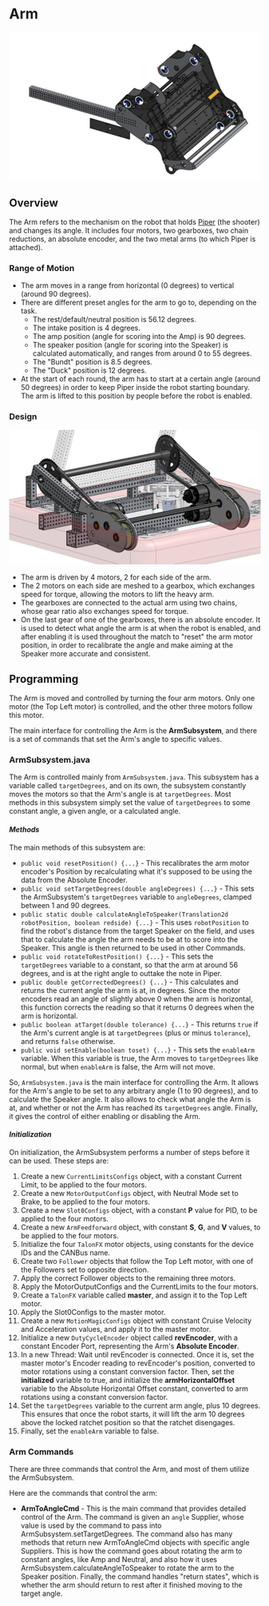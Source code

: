 # Arm

![The Piper mechanism on the robot](arm-images/FRCPiper.png)

## **Overview**

The Arm refers to the mechanism on the robot that holds [Piper](peter.md) (the shooter) and changes its angle. It includes four motors, two gearboxes, two chain reductions, an absolute encoder, and the two metal arms (to which Piper is attached).

### Range of Motion

- The arm moves in a range from horizontal (0 degrees) to vertical (around 90 degrees).
- There are different preset angles for the arm to go to, depending on the task.
  - The rest/default/neutral position is 56.12 degrees.
  - The intake position is 4 degrees.
  - The amp position (angle for scoring into the Amp) is 90 degrees.
  - The speaker position (angle for scoring into the Speaker) is calculated automatically, and ranges from around 0 to 55 degrees.
  - The "Bundt" position is 8.5 degrees.
  - The "Duck" position is 12 degrees.
- At the start of each round, the arm has to start at a certain angle (around 50 degrees) in order to keep Piper inside the robot starting boundary. The arm is lifted to this position by people before the robot is enabled.

### Design

![The different parts of the Arm mechanism that are responsible for moving the arm to different angles](arm-images/FRCArmMechanisms.png)

- The arm is driven by 4 motors, 2 for each side of the arm.
- The 2 motors on each side are meshed to a gearbox, which exchanges speed for torque, allowing the motors to lift the heavy arm.
- The gearboxes are connected to the actual arm using two chains, whose gear ratio also exchanges speed for torque.
- On the last gear of one of the gearboxes, there is an absolute encoder. It is used to detect what angle the arm is at when the robot is enabled, and after enabling it is used throughout the match to "reset" the arm motor position, in order to recalibrate the angle and make aiming at the Speaker more accurate and consistent.

## **Programming**

The Arm is moved and controlled by turning the four arm motors. Only one motor (the Top Left motor) is controlled, and the other three motors follow this motor.

The main interface for controlling the Arm is the **ArmSubsystem**, and there is a set of commands that set the Arm's angle to specific values.

### ArmSubsystem.java

The Arm is controlled mainly from `ArmSubsystem.java`. This subsystem has a variable called `targetDegrees`, and on its own, the subsystem constantly moves the motors so that the Arm's angle is at `targetDegrees`. Most methods in this subsystem simply set the value of `targetDegrees` to some constant angle, a given angle, or a calculated angle.

#### *Methods*

The main methods of this subsystem are:

- `public void resetPosition() {...}` - This recalibrates the arm motor encoder's Position by recalculating what it's supposed to be using the data from the Absolute Encoder.
- `public void setTargetDegrees(double angleDegrees) {...}` - This sets the ArmSubsystem's `targetDegrees` variable to `angleDegrees`, clamped between 1 and 90 degrees.
- `public static double calculateAngleToSpeaker(Translation2d robotPosition, boolean redside) {...}` - This uses `robotPosition` to find the robot's distance from the target Speaker on the field, and uses that to calculate the angle the arm needs to be at to score into the Speaker. This angle is then returned to be used in other Commands.
- `public void rotateToRestPosition() {...}` - This sets the `targetDegrees` variable to a constant, so that the arm at around 56 degrees, and is at the right angle to outtake the note in Piper.
- `public double getCorrectedDegrees() {...}` - This calculates and returns the current angle the arm is at, in degrees. Since the motor encoders read an angle of slightly above 0 when the arm is horizontal, this function corrects the reading so that it returns 0 degrees when the arm is horizontal.
- `public boolean atTarget(double tolerance) {...}` - This returns `true` if the Arm's current angle is at `targetDegrees` (plus or minus `tolerance`), and returns `false` otherwise.
- `public void setEnable(boolean toset) {...}` - This sets the `enableArm` variable. When this variable is true, the Arm moves to `targetDegrees` like normal, but when `enableArm` is false, the Arm will not move.

So, `ArmSubsystem.java` is the main interface for controlling the Arm. It allows for the Arm's angle to be set to any arbitrary angle (1 to 90 degrees), and to calculate the Speaker angle. It also allows to check what angle the Arm is at, and whether or not the Arm has reached its `targetDegrees` angle. Finally, it gives the control of either enabling or disabling the Arm.

#### *Initialization*

On initialization, the ArmSubsystem performs a number of steps before it can be used. These steps are:

1. Create a new `CurrentLimitsConfigs` object, with a constant Current Limit, to be applied to the four motors.
2. Create a new `MotorOutputConfigs` object, with Neutral Mode set to Brake, to be applied to the four motors.
3. Create a new `Slot0Configs` object, with a constant **P** value for PID, to be applied to the four motors.
4. Create a new `ArmFeedforward` object, with constant **S**, **G**, and **V** values, to be applied to the four motors.
5. Initialize the four `TalonFX` motor objects, using constants for the device IDs and the CANBus name.
6. Create two `Follower` objects that follow the Top Left motor, with one of the Followers set to opposite direction.
7. Apply the correct Follower objects to the remaining three motors.
8. Apply the MotorOutputConfigs and the CurrentLimits to the four motors.
9. Create a `TalonFX` variable called **master**, and assign it to the Top Left motor.
10. Apply the Slot0Configs to the master motor.
11. Create a new `MotionMagicConfigs` object with constant Cruise Velocity and Acceleration values, and apply it to the master motor.
12. Initialize a new `DutyCycleEncoder` object called **revEncoder**, with a constant Encoder Port, representing the Arm's **Absolute Encoder**.
13. In a new Thread: Wait until revEncoder is connected. Once it is, set the master motor's Encoder reading to revEncoder's position, converted to motor rotations using a constant conversion factor. Then, set the **initialized** variable to true, and initialize the **armHorizontalOffset** variable to the Absolute Horizontal Offset constant, converted to arm rotations using a constant conversion factor.
14. Set the `targetDegrees` variable to the current arm angle, plus 10 degrees. This ensures that once the robot starts, it will lift the arm 10 degrees above the locked ratchet position so that the ratchet disengages.
15. Finally, set the `enableArm` variable to false.

### Arm Commands

There are three commands that control the Arm, and most of them utilize the ArmSubsystem.

Here are the commands that control the arm:

- **ArmToAngleCmd** - This is the main command that provides detailed control of the Arm. The command is given an `angle` Supplier, whose value is used by the command to pass into ArmSubsystem.setTargetDegrees. The command also has many methods that return new ArmToAngleCmd objects with specific angle Suppliers. This is how the command goes about rotating the arm to constant angles, like Amp and Neutral, and also how it uses ArmSubsystem.calculateAngleToSpeaker to rotate the arm to the Speaker position. Finally, the command handles "return states", which is whether the arm should return to rest after it finished moving to the target angle.
